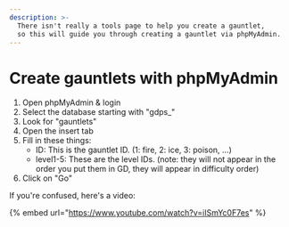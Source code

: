 ```yaml
---
description: >-
  There isn't really a tools page to help you create a gauntlet,
  so this will guide you through creating a gauntlet via phpMyAdmin.
---
```


# Create gauntlets with phpMyAdmin

1. Open phpMyAdmin & login
2. Select the database starting with "gdps_"
3. Look for "gauntlets"
4. Open the insert tab
5. Fill in these things:
    * ID: This is the gauntlet ID. (1: fire, 2: ice, 3: poison, ...)
    * level1-5: These are the level IDs. (note: they will not appear in the order you put them in GD, they will appear in difficulty order)
6. Click on "Go"

If you're confused, here's a video:

{% embed url="https://www.youtube.com/watch?v=iISmYc0F7es" %}
